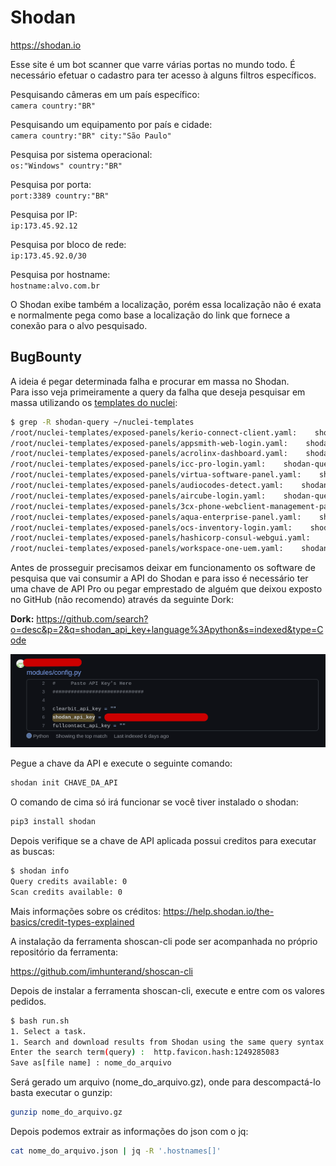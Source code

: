 # Shodan

<https://shodan.io>

Esse site é um bot scanner que varre várias portas no mundo todo.
É necessário efetuar o cadastro para ter acesso à alguns filtros específicos.

Pesquisando câmeras em um país específico:  
``camera country:"BR"``

Pesquisando um equipamento por país e cidade:  
``camera country:"BR" city:"São Paulo"``

Pesquisa por sistema operacional:  
``os:"Windows" country:"BR"``

Pesquisa por porta:  
``port:3389 country:"BR"``

Pesquisa por IP:  
``ip:173.45.92.12``

Pesquisa por bloco de rede:  
``ip:173.45.92.0/30``

Pesquisa por hostname:  
``hostname:alvo.com.br``

O Shodan exibe também a localização, porém essa localização não é exata e normalmente pega como base a localização do link que fornece a conexão para o alvo pesquisado.

## BugBounty

A ideia é pegar determinada falha e procurar em massa no Shodan.  
Para isso veja primeiramente a query da falha que deseja pesquisar em massa utilizando os [templates do nuclei](https://github.com/projectdiscovery/nuclei-templates):

```bash
$ grep -R shodan-query ~/nuclei-templates
/root/nuclei-templates/exposed-panels/kerio-connect-client.yaml:    shodan-query: http.title:"Kerio Connect Client"
/root/nuclei-templates/exposed-panels/appsmith-web-login.yaml:    shodan-query: http.title:"appsmith"
/root/nuclei-templates/exposed-panels/acrolinx-dashboard.yaml:    shodan-query: http.title:"Acrolinx Dashboard"
/root/nuclei-templates/exposed-panels/icc-pro-login.yaml:    shodan-query: title:"Login to ICC PRO system"
/root/nuclei-templates/exposed-panels/virtua-software-panel.yaml:    shodan-query: http.favicon.hash:876876147
/root/nuclei-templates/exposed-panels/audiocodes-detect.yaml:    shodan-query: http.html:"Audiocodes"
/root/nuclei-templates/exposed-panels/aircube-login.yaml:    shodan-query: http.favicon.hash:1249285083
/root/nuclei-templates/exposed-panels/3cx-phone-webclient-management-panel.yaml:    shodan-query: http.title:"3CX Webclient"
/root/nuclei-templates/exposed-panels/aqua-enterprise-panel.yaml:    shodan-query: http.title:"Aqua Enterprise" || http.title:"Aqua Cloud Native Security Platform"
/root/nuclei-templates/exposed-panels/ocs-inventory-login.yaml:    shodan-query: title:"OCS Inventory"
/root/nuclei-templates/exposed-panels/hashicorp-consul-webgui.yaml:    shodan-query: http.title:"Consul by HashiCorp"
/root/nuclei-templates/exposed-panels/workspace-one-uem.yaml:    shodan-query: http.html:"Airwatch"
```

Antes de prosseguir precisamos deixar em funcionamento os software de pesquisa que vai consumir a API do Shodan e para isso é necessário ter uma chave de API Pro ou pegar emprestado de alguém que deixou exposto no GitHub (não recomendo) através da seguinte Dork:

**Dork:** <https://github.com/search?o=desc&p=2&q=shodan_api_key+language%3Apython&s=indexed&type=Code>

![Exemplo de chave encontrada em meio ao código.](imgs/shodan_api.png)

Pegue a chave da API e execute o seguinte comando:

```bash
shodan init CHAVE_DA_API
```

O comando de cima só irá funcionar se você tiver instalado o shodan:

```bash
pip3 install shodan
```

Depois verifique se a chave de API aplicada possui creditos para executar as buscas:

```bash
$ shodan info
Query credits available: 0
Scan credits available: 0
```

Mais informações sobre os créditos: <https://help.shodan.io/the-basics/credit-types-explained>

A instalação da ferramenta shoscan-cli pode ser acompanhada no próprio repositório da ferramenta:

<https://github.com/imhunterand/shoscan-cli>

Depois de instalar a ferramenta shoscan-cli, execute e entre com os valores pedidos.  

```bash
$ bash run.sh
1. Select a task.
1. Search and download results from Shodan using the same query syntax as the website.
Enter the search term(query) :  http.favicon.hash:1249285083
Save as[file name] : nome_do_arquivo
```

Será gerado um arquivo (nome_do_arquivo.gz), onde para descompactá-lo basta executar o gunzip:

```bash
gunzip nome_do_arquivo.gz
```

Depois podemos extrair as informações do json com o jq:

```bash
cat nome_do_arquivo.json | jq -R '.hostnames[]'
```
